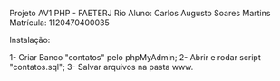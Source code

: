 Projeto AV1 PHP - FAETERJ Rio
Aluno: Carlos Augusto Soares Martins
Matrícula: 1120470400035


Instalação:

1- Criar Banco "contatos" pelo phpMyAdmin;
2- Abrir e rodar script "contatos.sql";
3- Salvar arquivos na pasta www.